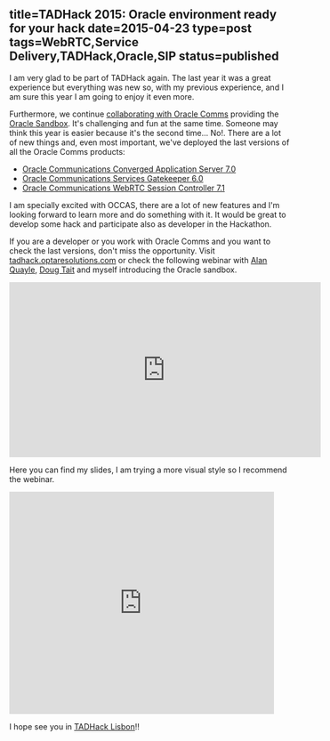 title=TADHack 2015: Oracle environment ready for your hack
date=2015-04-23
type=post
tags=WebRTC,Service Delivery,TADHack,Oracle,SIP
status=published
---------

I am very glad to be part of TADHack again. The last year it was a great experience but everything was new so, with my previous experience, and I am sure this year I am going to enjoy it even more.

Furthermore, we continue [collaborating with Oracle Comms](http://blog.tadhack.com/2015/04/13/oracle-developer-resources/) providing the [Oracle Sandbox](http://tadhack.optaresolutions.com/). It's challenging and fun at the same time. Someone may think this year is easier because it's the second time... No!. There are a lot of new things and, even most important, we've deployed the last versions of all the Oracle Comms products:

* [Oracle Communications Converged Application Server 7.0](http://www.oracle.com/us/products/applications/communications/web-rtc-session-controller/overview/index.html)
* [Oracle Communications Services Gatekeeper 6.0](http://www.oracle.com/us/products/applications/communications/connected-digital-lifestyle/services-gatekeeper/overview/index.html)
* [Oracle Communications WebRTC Session Controller 7.1](http://www.oracle.com/us/products/applications/communications/web-rtc-session-controller/overview/index.html) 

I am specially excited with OCCAS, there are a lot of new features and I'm looking forward to learn more and do something with it. It would be great to develop some hack and participate also as developer in the Hackathon.

If you are a developer or you work with Oracle Comms and you want to check the last versions, don't miss the opportunity. Visit [tadhack.optaresolutions.com](http://tadhack.optaresolutions.com) or check the following webinar with [Alan Quayle](http://alanquayle.com/), [Doug Tait](https://twitter.com/Doug_Tait) and myself introducing the Oracle sandbox.

<iframe width="560" height="315" src="https://www.youtube.com/embed/LDjzDVQucoM" frameborder="0" allowfullscreen></iframe>

Here you can find my slides, I am trying a more visual style so I recommend the webinar.

<iframe src="https://www.slideshare.net/slideshow/embed_code/key/HMWqhusiViKKdK" width="476" height="400" frameborder="0" marginwidth="0" marginheight="0" scrolling="no"></iframe>

I hope see you in [TADHack Lisbon](http://tadhack.com/2015/)!!